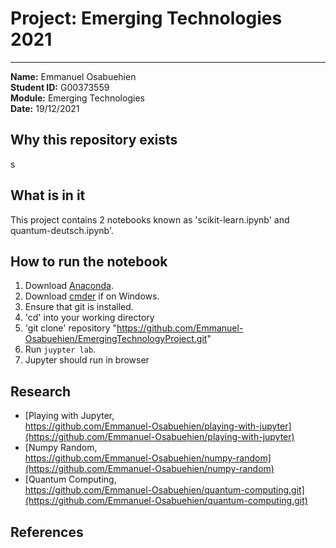 # Project: Emerging Technologies 2021
***

**Name:** Emmanuel Osabuehien\
**Student ID:** G00373559\
**Module:** Emerging Technologies\
**Date:** 19/12/2021

## Why this repository exists

s

## What is in it

This project contains 2 notebooks known as 'scikit-learn.ipynb' and quantum-deutsch.ipynb'.

## How to run the notebook

1. Download [Anaconda]().
2. Download [cmder]() if on Windows.
3. Ensure that git is installed.
4. 'cd' into your working directory
5. 'git clone' repository "https://github.com/Emmanuel-Osabuehien/EmergingTechnologyProject.git"
6. Run `juypter lab`.
7. Jupyter should run in browser

## Research
- [Playing with Jupyter,<br> https://github.com/Emmanuel-Osabuehien/playing-with-jupyter](https://github.com/Emmanuel-Osabuehien/playing-with-jupyter)
- [Numpy Random,<br> https://github.com/Emmanuel-Osabuehien/numpy-random](https://github.com/Emmanuel-Osabuehien/numpy-random)
- [Quantum Computing,<br> https://github.com/Emmanuel-Osabuehien/quantum-computing.git](https://github.com/Emmanuel-Osabuehien/quantum-computing.git)

## References
